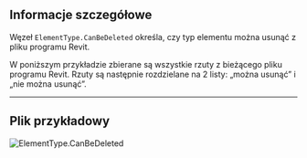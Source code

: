 ## Informacje szczegółowe
Węzeł `ElementType.CanBeDeleted` określa, czy typ elementu można usunąć z pliku programu Revit.

W poniższym przykładzie zbierane są wszystkie rzuty z bieżącego pliku programu Revit. Rzuty są następnie rozdzielane na 2 listy: „można usunąć” i „nie można usunąć”.
___
## Plik przykładowy

![ElementType.CanBeDeleted](./Revit.Elements.ElementType.CanBeDeleted_img.jpg)
